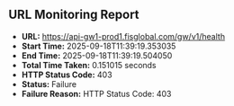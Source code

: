 ## URL Monitoring Report

- **URL:** https://api-gw1-prod1.fisglobal.com/gw/v1/health
- **Start Time:** 2025-09-18T11:39:19.353035
- **End Time:** 2025-09-18T11:39:19.504050
- **Total Time Taken:** 0.151015 seconds
- **HTTP Status Code:** 403
- **Status:** Failure
- **Failure Reason:** HTTP Status Code: 403
